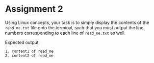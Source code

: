 # Assignment 2
Using Linux concepts, your task is to simply display the contents of the `read_me.txt` file onto the terminal, such that you must output the line numbers corresponding to each line of `read_me.txt` as well.

Expected output:

```
1. content1 of read_me
2. content2 of read_me
```
